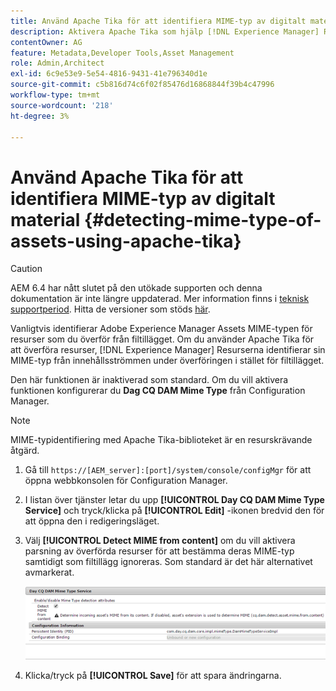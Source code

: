 ```yaml
---
title: Använd Apache Tika för att identifiera MIME-typ av digitalt material
description: Aktivera Apache Tika som hjälp [!DNL Experience Manager] Resurser identifierar MIME-typen för resurser från innehållsströmmen under överföringen i stället för filtillägget.
contentOwner: AG
feature: Metadata,Developer Tools,Asset Management
role: Admin,Architect
exl-id: 6c9e53e9-5e54-4816-9431-41e796340d1e
source-git-commit: c5b816d74c6f02f85476d16868844f39b4c47996
workflow-type: tm+mt
source-wordcount: '218'
ht-degree: 3%

---
```


# Använd Apache Tika för att identifiera MIME-typ av digitalt material {#detecting-mime-type-of-assets-using-apache-tika}

>[!CAUTION]
>
>AEM 6.4 har nått slutet på den utökade supporten och denna dokumentation är inte längre uppdaterad. Mer information finns i [teknisk supportperiod](https://helpx.adobe.com/support/programs/eol-matrix.html). Hitta de versioner som stöds [här](https://experienceleague.adobe.com/docs/).

Vanligtvis identifierar Adobe Experience Manager Assets MIME-typen för resurser som du överför från filtillägget. Om du använder Apache Tika för att överföra resurser, [!DNL Experience Manager] Resurserna identifierar sin MIME-typ från innehållsströmmen under överföringen i stället för filtillägget.

Den här funktionen är inaktiverad som standard. Om du vill aktivera funktionen konfigurerar du **Dag CQ DAM Mime Type** från Configuration Manager.

>[!NOTE]
>
>MIME-typidentifiering med Apache Tika-biblioteket är en resurskrävande åtgärd.

1. Gå till `https://[AEM_server]:[port]/system/console/configMgr` för att öppna webbkonsolen för Configuration Manager.
1. I listan över tjänster letar du upp **[!UICONTROL Day CQ DAM Mime Type Service]** och tryck/klicka på **[!UICONTROL Edit]** -ikonen bredvid den för att öppna den i redigeringsläget.

1. Välj **[!UICONTROL Detect MIME from content]** om du vill aktivera parsning av överförda resurser för att bestämma deras MIME-typ samtidigt som filtillägg ignoreras. Som standard är det här alternativet avmarkerat.

   ![chlimage_1-333](assets/chlimage_1-333.png)

1. Klicka/tryck på **[!UICONTROL Save]** för att spara ändringarna.
